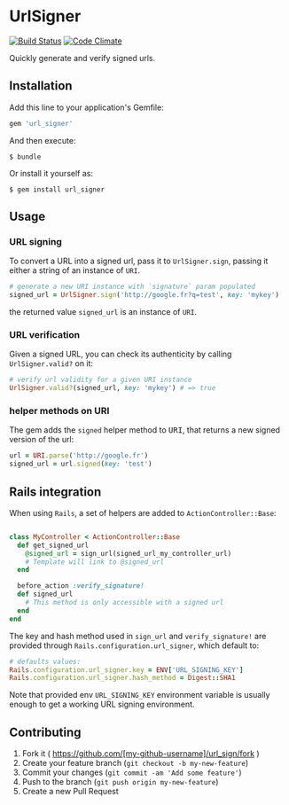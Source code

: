 # UrlSigner
[![Build Status](https://travis-ci.org/ushu/url_signer.svg?branch=master)](https://travis-ci.org/ushu/url_signer)
[![Code Climate](https://codeclimate.com/github/ushu/url_signer/badges/gpa.svg)](https://codeclimate.com/github/ushu/url_signer)

Quickly generate and verify signed urls.

## Installation

Add this line to your application's Gemfile:

```ruby
gem 'url_signer'
```

And then execute:

    $ bundle

Or install it yourself as:

    $ gem install url_signer

## Usage

### URL signing

To convert a URL into a signed url, pass it to `UrlSigner.sign`, passing it either a string of an instance of `URI`.

```ruby
# generate a new URI instance with `signature` param populated
signed_url = UrlSigner.sign('http://google.fr?q=test', key: 'mykey')
```

the returned value `signed_url` is an instance of `URI`.

### URL verification

Given a signed URL, you can check its authenticity by calling `UrlSigner.valid?` on it:

```ruby
# verify url validity for a given URI instance
UrlSigner.valid?(signed_url, key: 'mykey') # => true
```

### helper methods on URI

The gem adds the `signed` helper method to <tt>URI</tt>, that returns a new signed version of the url:

```ruby
url = URI.parse('http://google.fr')
signed_url = url.signed(key: 'test')
```

## Rails integration

When using `Rails`, a set of helpers are added to `ActionController::Base`:

```ruby

class MyController < ActionController::Base
  def get_signed_url
    @signed_url = sign_url(signed_url_my_controller_url)
    # Template will link to @signed_url
  end

  before_action :verify_signature!
  def signed_url
    # This method is only accessible with a signed url
  end
end

```

The key and hash method used in `sign_url` and `verify_signature!` are provided through `Rails.configuration.url_signer`, which default to:

```ruby
# defaults values:
Rails.configuration.url_signer.key = ENV['URL_SIGNING_KEY']
Rails.configuration.url_signer.hash_method = Digest::SHA1
```

Note that provided env `URL_SIGNING_KEY` environment variable is usually enough to get a working URL signing environment.

## Contributing

1. Fork it ( https://github.com/[my-github-username]/url_sign/fork )
2. Create your feature branch (`git checkout -b my-new-feature`)
3. Commit your changes (`git commit -am 'Add some feature'`)
4. Push to the branch (`git push origin my-new-feature`)
5. Create a new Pull Request

